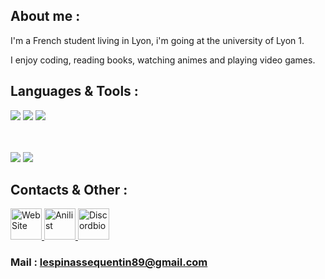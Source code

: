 ## About me :

I'm a French student living in Lyon, i'm going at the university of Lyon 1.
</p>
I enjoy coding, reading books, watching animes and playing video games.


## Languages & Tools :

<img src="https://img.shields.io/badge/html5%20-%23E34F26.svg?&style=for-the-badge&logo=html5&logoColor=white"/>	<img src="https://img.shields.io/badge/python%20-%2314354C.svg?&style=for-the-badge&logo=python&logoColor=white"/> <img src="https://img.shields.io/badge/c%20-%2300599C.svg?&style=for-the-badge&logo=c&logoColor=white"/>

<br>
<br>
<img src="https://img.shields.io/badge/git%20-%23F05033.svg?&style=for-the-badge&logo=git&logoColor=white"/> <img src="https://img.shields.io/badge/gitlab%20-%23181717.svg?&style=for-the-badge&logo=gitlab&logoColor=white"/>

## Contacts & Other :

<a href="https://risolju.github.io/Website/">
  <img alt="WebSite" src="https://upload.wikimedia.org/wikipedia/commons/9/9c/GNOME_Web_logo.png" width=50px>
</a>

<a href="https://anilist.co/user/RiSolJu/">
  <img alt="Anilist" src="https://anilist.co/img/icons/android-chrome-512x512.png" width=50px>
</a>
<a href="https://discord.bio/p/risolju">
  <img alt="Discordbio" src="https://images-eu.ssl-images-amazon.com/images/I/51lpm9SpsJL.png" width=50px>
</a>

### Mail : lespinassequentin89@gmail.com 





